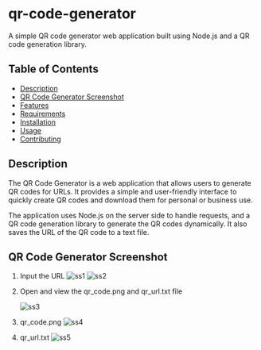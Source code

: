 # qr-code-generator

A simple QR code generator web application built using Node.js and a QR code generation library.

## Table of Contents
- [Description](#description)
- [QR Code Generator Screenshot](#QR)
- [Features](#features)
- [Requirements](#requirements)
- [Installation](#installation)
- [Usage](#usage)
- [Contributing](#contributing)
 
## Description

The QR Code Generator is a web application that allows users to generate QR codes for URLs. It provides a simple and user-friendly interface to quickly create QR codes and download them for personal or business use.

The application uses Node.js on the server side to handle requests, and a QR code generation library to generate the QR codes dynamically. It also saves the URL of the QR code to a text file.

## QR Code Generator Screenshot

1. Input the URL
   ![ss1](https://github.com/Webunnydev/qr-code-generator/assets/90133602/324f8d83-770a-4bcb-a2c7-3b6b5d758d1e)
   ![ss2](https://github.com/Webunnydev/qr-code-generator/assets/90133602/f81821f0-564c-49a5-9a9b-3e29df1cb655)

3. Open and view the qr_code.png and qr_url.txt file
   
   ![ss3](https://github.com/Webunnydev/qr-code-generator/assets/90133602/825158f8-bb46-4ce8-a636-c80d5e5bc11c)
   
4. qr_code.png
   ![ss4](https://github.com/Webunnydev/qr-code-generator/assets/90133602/b0977929-cf0d-491d-a628-d0cd53107d5f)

5. qr_url.txt
   ![ss5](https://github.com/Webunnydev/qr-code-generator/assets/90133602/287e2ec6-89f0-4cd0-beee-4eba5c65e57b)




